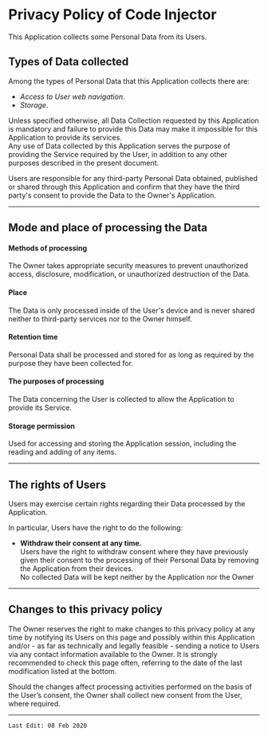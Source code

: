 
# Privacy Policy of **Code Injector**

This Application collects some Personal Data from its Users.

## Types of Data collected

Among the types of Personal Data that this Application collects there are: 
- *Access to User web navigation*.
- *Storage*.

Unless specified otherwise, all Data Collection requested by this Application is mandatory and failure to provide this Data may make it impossible for this Application to provide its services.  
Any use of Data collected by this Application serves the purpose of providing the Service required by the User, in addition to any other purposes described in the present document.

Users are responsible for any third-party Personal Data obtained, published or shared through this Application and confirm that they have the third party's consent to provide the Data to the Owner's Application.


---

## Mode and place of processing the Data

#### Methods of processing

The Owner takes appropriate security measures to prevent unauthorized access, disclosure, modification, or unauthorized destruction of the Data. 


#### Place

The Data is only processed inside of the User's device and is never shared neither to third-party services nor to the Owner himself.


#### Retention time

Personal Data shall be processed and stored for as long as required by the purpose they have been collected for.


#### The purposes of processing

The Data concerning the User is collected to allow the Application to provide its Service.


#### Storage permission

Used for accessing and storing the Application session, including the reading and adding of any items.


---

## The rights of Users

Users may exercise certain rights regarding their Data processed by the Application.

In particular, Users have the right to do the following:

- **Withdraw their consent at any time.**  
    Users have the right to withdraw consent where they have previously given their consent to the processing of their Personal Data by removing the Application from their devices.  
    No collected Data will be kept neither by the Application nor the Owner 


---

## Changes to this privacy policy

The Owner reserves the right to make changes to this privacy policy at any time by notifying its Users on this page and possibly within this Application and/or - as far as technically and legally feasible - sending a notice to Users via any contact information available to the Owner. It is strongly recommended to check this page often, referring to the date of the last modification listed at the bottom.

Should the changes affect processing activities performed on the basis of the User’s consent, the Owner shall collect new consent from the User, where required.


---

`Last Edit: 08 Feb 2020`
